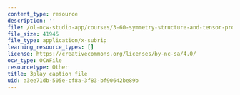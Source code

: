 ```yaml
---
content_type: resource
description: ''
file: /ol-ocw-studio-app/courses/3-60-symmetry-structure-and-tensor-properties-of-materials-fall-2005/a3ee71db505ecf8a3f83bf90642be89b_Bd4Q4Dl4brc.srt
file_size: 41945
file_type: application/x-subrip
learning_resource_types: []
license: https://creativecommons.org/licenses/by-nc-sa/4.0/
ocw_type: OCWFile
resourcetype: Other
title: 3play caption file
uid: a3ee71db-505e-cf8a-3f83-bf90642be89b
---
```

